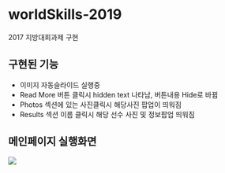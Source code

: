 # worldSkills-2019
2017 지방대회과제 구현

<h2>구현된 기능</h2>
<ul>
  <li>이미지 자동슬라이드 실행중</li>
  <li>Read More 버튼 클릭시 hidden text 나타남, 버튼내용 Hide로 바뀜</li>
  <li>Photos 섹션에 있는 사진클릭시 해당사진 팝업이 띄워짐</li>
  <li>Results 섹션 이름 클릭시 해당 선수 사진 및 정보팝업 띄워짐</li>
</ul>
<h2>메인페이지 실행화면</h2>
<img src="https://user-images.githubusercontent.com/51257552/103619414-08a91a00-4f75-11eb-88f2-f5298483d573.png"></img>
